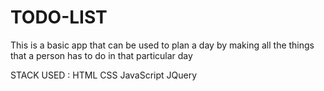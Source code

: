 # TODO-LIST
This is a basic app that can be used to plan a day by making all the things that a person has to do in that particular day





STACK USED : 
HTML
CSS
JavaScript
JQuery
